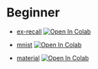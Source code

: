 # Beginner

- [ex-recall](https://github.com/vafaei-ar/medical_datascience/blob/master/intermediate/ex-recall.ipynb) [![Open In Colab](https://colab.research.google.com/assets/colab-badge.svg)](https://colab.research.google.com/github/vafaei-ar/medical_datascience/blob/master/intermediate/ex-recall.ipynb)

- [mnist](https://github.com/vafaei-ar/medical_datascience/blob/master/intermediate/mnist.ipynb) [![Open In Colab](https://colab.research.google.com/assets/colab-badge.svg)](https://colab.research.google.com/github/vafaei-ar/medical_datascience/blob/master/intermediate/mnist.ipynb)

- [material](https://github.com/vafaei-ar/medical_datascience/blob/master/intermediate/material.ipynb) [![Open In Colab](https://colab.research.google.com/assets/colab-badge.svg)](https://colab.research.google.com/github/vafaei-ar/medical_datascience/blob/master/intermediate/material.ipynb)
